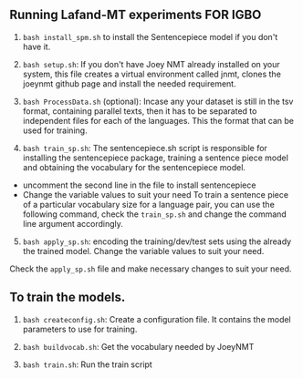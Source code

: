 ## Running Lafand-MT experiments FOR IGBO

1. `bash install_spm.sh` to install the Sentencepiece model if you don't have it.

2. `bash setup.sh`:
If you don't have Joey NMT already installed on your system, this file creates a virtual environment called jnmt, clones the joeynmt github page and install the needed requirement. 

3. `bash ProcessData.sh` (optional):
Incase any your dataset is still in the tsv format, containing parallel texts, then it has to be separated to independent files for each of the languages. This the format that can be used for training. 

4. `bash train_sp.sh`:
The sentencepiece.sh script is responsible for installing the sentencepiece package, training a sentence piece model and obtaining the vocabulary for the sentencepiece model. 
 - uncomment the second line in the file to install sentencepiece
 - Change the variable values to suit your need
To train a sentence piece of a particular vocabulary size for a language pair, you can use the following command, check the `train_sp.sh` and change the command line argument accordingly. 

5. `bash apply_sp.sh`:
encoding the training/dev/test sets using the already the trained model. 
Change the variable values to suit your need. 

Check the `apply_sp.sh` file and make necessary changes to suit your need.

## To train the models. 
1. `bash createconfig.sh`: Create a configuration file. It contains the model parameters to use for training.

2. `bash buildvocab.sh`: Get the vocabulary needed by JoeyNMT

3. `bash train.sh`: Run the train script



 


